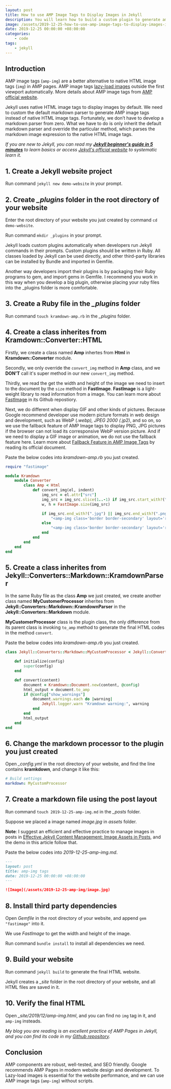 ```yaml
---
layout: post
title: How to use AMP Image Tags to Display Images in Jekyll
description: You will learn how to build a custom plugin to generate amp-img tag instead of img tag in Jekyll.
image: /assets/2019-12-25-how-to-use-amp-image-tags-to-display-images-in-jekyll/banner.jpg
date: 2019-12-25 00:00:00 +08:00:00
categories:
    - code
tags:
    - jekyll
---
```


## Introduction

AMP image tags (`amp-img`) are a better alternative to native HTML image tags (`img`) in AMP pages. AMP image tags [lazy-load images](https://web.dev/offscreen-images/?utm_source=lighthouse&utm_medium=unknown) outside the first viewport automatically. More details about AMP image tags from [AMP official website](https://amp.dev/documentation/guides-and-tutorials/develop/media_iframes_3p/?format=websites#images).

Jekyll uses native HTML image tags to display images by default. We need to custom the default markdown parser to generate AMP image tags instead of native HTML image tags. Fortunately, we don’t have to develop a markdown parser from zero. What we have to do is only inherit the default markdown parser and override the particular method, which parses the markdown image expression to the native HTML image tags.

*If you are new to Jekyll, you can read my **[Jekyll beginner's guide in 5 minutes](/jekyll-beginner-guide.html)** to learn basics or access [Jekyll's official website](https://jekyllrb.com/) to systematic learn it.*

## 1. Create a Jekyll website project

Run command `jekyll new demo-website` in your prompt.

## 2. Create *_plugins* folder in the root directory of your website

Enter the root directory of your website you just created by command `cd demo-website`.

Run command `mkdir _plugins` in your prompt.

Jekyll loads custom plugins automatically when developers run Jekyll commands in their prompts. Custom plugins should be written in Ruby. All classes loaded by Jekyll can be used directly, and other third-party libraries can be installed by Bundle and imported in Gemfile.

Another way developers import their plugins is by packaging their Ruby programs to gem, and import gems in Gemfile. I recommend you work in this way when you develop a big plugin, otherwise placing your ruby files into the _plugins folder is more comfortable.

## 3. Create a Ruby file in the *_plugins* folder

Run command `touch kramdown-amp.rb` in the *_plugins* folder.

## 4. Create a class inherites from Kramdown::Converter::HTML

Firstly, we create a class named **Amp** inhertes from **Html** in **Kramdown::Converter** module.

Secondly, we only override the `convert_img` method in **Amp** class, and we **DON'T** call it's super method in our new `convert_img` method.

Thirdly, we read the get the width and height of the image we need to insert to the document by the `size` method in **FastImage**. **FastImage** is a light-weight library to read information from a image. You can learn more about [FastImage](https://github.com/sdsykes/fastimage) in its Github repostiory.

Next, we do different when display GIF and other kinds of pictures. Because Google recommend developer use modern picture formats in web design and development, such as WebP (*.webp), JPEG 2000 (*.jp2), and so on, so we use the fallback feature of AMP Image tags to display PNG, JPG pictures if the browser can not load its corresponsive WebP version picture. And if we need to display a GIF image or animation, we do not use the fallback feature here. Learn more about [Fallback Feature in AMP Image Tags](https://amp.dev/documentation/components/amp-img/#example:-specifying-a-fallback-image) by reading its official document.

Paste the below codes into *kramdown-amp.rb* you just created.

```ruby
require "fastimage"

module Kramdown
    module Converter
        class Amp < Html
            def convert_img(el, indent)
                img_src = el.attr["src"]
                img_src = img_src.slice(1..-1) if img_src.start_with?("/")
                w, h = FastImage.size(img_src)

                if img_src.end_with?(".jpg") || img_src.end_with?(".png")
                    "<amp-img class='border border-secondary' layout='responsive' src='#{el.attr['src']}' alt='#{el.attr['alt']}' width='#{w}' height='#{h}'><amp-img class='border border-secondary' fallback layout='responsive' #{html_attributes(el.attr)} width='#{w}' height='#{h}'></amp-img></amp-img>"
                else
                    "<amp-img class='border border-secondary' layout='responsive' #{html_attributes(el.attr)} width='#{w}' height='#{h}'></amp-img>"
                end
            end
        end
    end
end
```

## 5. Create a class inherites from Jekyll::Converters::Markdown::KramdownParser

In the same Ruby file as the class **Amp** we just created, we create another class named **MyCustomerProcessor** inherites from **Jekyll::Converters::Markdown::KramdownParser** in the **Jekyll::Converters::Markdown** module.

**MyCustomerProcessor** class is the plugin class, the only difference from its parent class is invoking `to_amp` method to generate the final HTML codes in the method `convert`.

Paste the below codes into *kramdown-amp.rb* you just created.

```ruby
class Jekyll::Converters::Markdown::MyCustomProcessor < Jekyll::Converters::Markdown::KramdownParser

    def initialize(config)
        super(config)
    end

    def convert(content)
        document = Kramdown::Document.new(content, @config)
        html_output = document.to_amp
        if @config["show_warnings"]
            document.warnings.each do |warning|
                Jekyll.logger.warn "Kramdown warning:", warning
            end
        end
        html_output
    end
end
```

## 6. Change the markdown processor to the plugin you just created

Open *_config.yml* in the root directory of your website, and find the line contains **kramkdown**, and change it like this:

```yml
# Build settings
markdown: MyCustomProcessor
```

## 7. Create a markdown file using the post layout

Run command `touch 2019-12-25-amp-img.md` in the *_posts* folder.

Suppose we placed a image named *image.jpg* in *assets* folder.

**Note**: I suggest an efficient and effective practice to manage images in posts in [Effective Jekyll Content Management: Image Assets in Posts](/effective-jekyll-content-management-image-assets-in-posts.html), and the demo in this article follow that.

Paste the below codes into *2019-12-25-amp-img.md*.

```markdown
---
layout: post
title: amp-img tags
date: 2019-12-25 00:00:00 +08:00:00
---

![Image](/assets/2019-12-25-amp-img/image.jpg)
```

## 8. Install third party dependencies

Open *Gemfile* in the root directory of your website, and append `gem "fastimage"` into it.

We use *FastImage* to get the width and height of the image.

Run command `bundle install` to install all dependencies we need.

## 9. Build your website

Run command `jekyll build` to generate the final HTML website.

Jekyll creates a *_site* folder in the root directory of your website, and all HTML files are saved in it.

## 10. Verify the final HTML

Open *_site/2019/12/amp-img.html*, and you can find no `img` tag in it, and `amp-img` insteads.

*My blog you are reading is an excellent practice of AMP Pages in Jekyll, and you can find its code in my [Github repository](https://github.com/miguoliang/miguoliang.github.io.git).*

## Conclusion

AMP components are robust, well-tested, and SEO friendly. Google recommends AMP Pages in modern website design and development. To Lazy-load images is essential for the website performance, and we can use AMP image tags (`amp-img`) without scripts.
